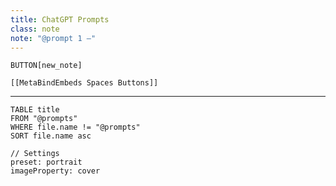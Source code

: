 ```yaml
---
title: ChatGPT Prompts
class: note
note: "@prompt 1 —"
---
```


`BUTTON[new_note]`  

```meta-bind-embed
[[MetaBindEmbeds Spaces Buttons]]
```

---

```datacards
TABLE title
FROM "@prompts"
WHERE file.name != "@prompts"
SORT file.name asc

// Settings
preset: portrait
imageProperty: cover
```